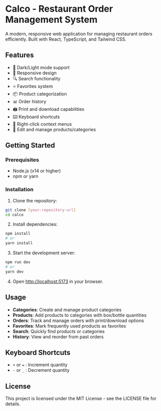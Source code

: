 # Calco - Restaurant Order Management System

A modern, responsive web application for managing restaurant orders efficiently. Built with React, TypeScript, and Tailwind CSS.

## Features

- 🎨 Dark/Light mode support
- 📱 Responsive design
- 🔍 Search functionality
- ⭐ Favorites system
- 📦 Product categorization
- 📊 Order history
- 🖨️ Print and download capabilities
- ⌨️ Keyboard shortcuts
- 🎯 Right-click context menus
- 📝 Edit and manage products/categories

## Getting Started

### Prerequisites

- Node.js (v14 or higher)
- npm or yarn

### Installation

1. Clone the repository:

```bash
git clone [your-repository-url]
cd calco
```

2. Install dependencies:

```bash
npm install
# or
yarn install
```

3. Start the development server:

```bash
npm run dev
# or
yarn dev
```

4. Open [http://localhost:5173](http://localhost:5173) in your browser.

## Usage

- **Categories**: Create and manage product categories
- **Products**: Add products to categories with box/bottle quantities
- **Orders**: Track and manage orders with print/download options
- **Favorites**: Mark frequently used products as favorites
- **Search**: Quickly find products or categories
- **History**: View and reorder from past orders

## Keyboard Shortcuts

- `+` or `=` : Increment quantity
- `-` or `_` : Decrement quantity

## License

This project is licensed under the MIT License - see the LICENSE file for details.
